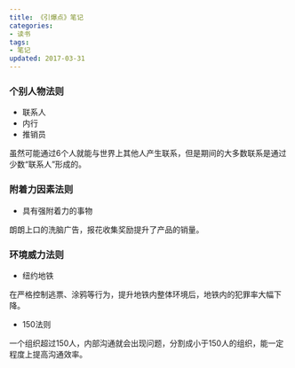 ```yaml
---
title: 《引爆点》笔记
categories:
- 读书
tags:
- 笔记
updated: 2017-03-31
---
```


### 个别人物法则
- 联系人
- 内行
- 推销员

虽然可能通过6个人就能与世界上其他人产生联系，但是期间的大多数联系是通过少数“联系人”形成的。

### 附着力因素法则
- 具有强附着力的事物

朗朗上口的洗脑广告，报花收集奖励提升了产品的销量。

### 环境威力法则
- 纽约地铁

在严格控制逃票、涂鸦等行为，提升地铁内整体环境后，地铁内的犯罪率大幅下降。

- 150法则

一个组织超过150人，内部沟通就会出现问题，分割成小于150人的组织，能一定程度上提高沟通效率。
